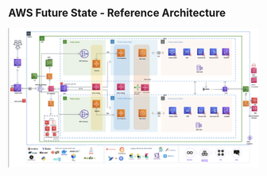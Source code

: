 ## AWS Future State - Reference Architecture

  ![Alt text](diagrams/AWS_future_state_ref_arch.png)


